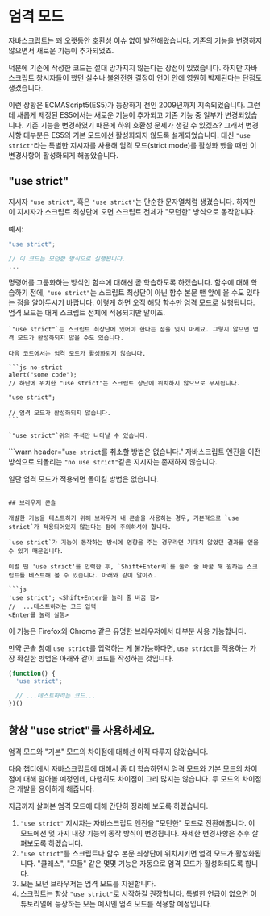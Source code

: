 # 엄격 모드

자바스크립트는 꽤 오랫동안 호환성 이슈 없이 발전해왔습니다. 기존의 기능을 변경하지 않으면서 새로운 기능이 추가되었죠.

덕분에 기존에 작성한 코드는 절대 망가지지 않는다는 장점이 있었습니다. 하지만 자바스크립트 창시자들이 했던 실수나 불완전한 결정이 언어 안에 영원히 박제된다는 단점도 생겼습니다.

이런 상황은 ECMAScript5(ES5)가 등장하기 전인 2009년까지 지속되었습니다. 그런데 새롭게 제정된 ES5에서는 새로운 기능이 추가되고 기존 기능 중 일부가 변경되었습니다. 기존 기능을 변경하였기 때문에 하위 호환성 문제가 생길 수 있겠죠? 그래서 변경사항 대부분은 ES5의 기본 모드에선 활성화되지 않도록 설계되었습니다. 대신 `"use strict"`라는 특별한 지시자를 사용해 엄격 모드(strict mode)를 활성화 했을 때만 이 변경사항이 활성화되게 해놓았습니다.

## "use strict"

지시자 `"use strict"`, 혹은 `'use strict'`는 단순한 문자열처럼 생겼습니다. 하지만 이 지시자가 스크립트 최상단에 오면 스크립트 전체가 "모던한" 방식으로 동작합니다.

예시:

```js
"use strict";

// 이 코드는 모던한 방식으로 실행됩니다.
...
```

명령어를 그룹화하는 방식인 함수에 대해선 곧 학습하도록 하겠습니다. 함수에 대해 학습하기 전에, `"use strict"`는 스크립트 최상단이 아닌 함수 본문 맨 앞에 올 수도 있다는 점을 알아두시기 바랍니다. 이렇게 하면 오직 해당 함수만 엄격 모드로 실행됩니다. 엄격 모드는 대게 스크립트 전체에 적용되지만 말이죠.


````warn header="\"use strict\"는 반드시 최상단에 위치시키세요."
`"use strict"`는 스크립트 최상단에 있어야 한다는 점을 잊지 마세요. 그렇지 않으면 엄격 모드가 활성화되지 않을 수도 있습니다.

다음 코드에서는 엄격 모드가 활성화되지 않습니다.

```js no-strict
alert("some code");
// 하단에 위치한 "use strict"는 스크립트 상단에 위치하지 않으므로 무시됩니다.

"use strict";

// 엄격 모드가 활성화되지 않습니다.
```

`"use strict"`위의 주석만 나타날 수 있습니다.
````

```warn header="`use strict`를 취소할 방법은 없습니다."
자바스크립트 엔진을 이전 방식으로 되돌리는 `"no use strict"`같은 지시자는 존재하지 않습니다.

일단 엄격 모드가 적용되면 돌이킬 방법은 없습니다.
```

## 브라우저 콘솔

개발한 기능을 테스트하기 위해 브라우저 내 콘솔을 사용하는 경우, 기본적으로 `use strict`가 적용되어있지 않는다는 점에 주의하셔야 합니다. 

`use strict`가 기능이 동작하는 방식에 영향을 주는 경우라면 기대치 않았던 결과를 얻을 수 있기 때문입니다.

이럴 땐 'use strict'를 입력한 후, `Shift+Enter키`를 눌러 줄 바꿈 해 원하는 스크립트를 테스트해 볼 수 있습니다. 아래와 같이 말이죠.

```js
'use strict'; <Shift+Enter를 눌러 줄 바꿈 함>
//  ...테스트하려는 코드 입력
<Enter를 눌러 실행>
```

이 기능은 Firefox와 Chrome 같은 유명한 브라우저에서 대부분 사용 가능합니다.

만약 콘솔 창에 `use strict`를 입력하는 게 불가능하다면, `use strict`를 적용하는 가장 확실한 방법은 아래와 같이 코드를 작성하는 것입니다.

```js
(function() {
  'use strict';

  // ...테스트하려는 코드...
})()
```

## 항상 "use strict"를 사용하세요.

엄격 모드와 "기본" 모드의 차이점에 대해선 아직 다루지 않았습니다.

다음 챕터에서 자바스크립트에 대해서 좀 더 학습하면서 엄격 모드와 기본 모드의 차이점에 대해 알아볼 예정인데, 다행히도 차이점이 그리 많지는 않습니다. 두 모드의 차이점은 개발을 용이하게 해줍니다. 

지금까지 살펴본 엄격 모드에 대해 간단히 정리해 보도록 하겠습니다.

1. `"use strict"` 지시자는 자바스크립트 엔진을 "모던한" 모드로 전환해줍니다. 이 모드에선 몇 가지 내장 기능의 동작 방식이 변경됩니다. 자세한 변경사항은 추후 살펴보도록 하겠습니다.
2. `"use strict"`를 스크립트나 함수 본문 최상단에 위치시키면 엄격 모드가 활성화됩니다. "클래스", "모듈" 같은 몇몇 기능은 자동으로 엄격 모드가 활성화되도록 합니다.
3. 모든 모던 브라우저는 엄격 모드를 지원합니다.
4. 스크립트는 항상 `"use strict"`로 시작하길 권장합니다. 특별한 언급이 없으면 이 튜토리얼에 등장하는 모든 예시엔 엄격 모드를 적용할 예정입니다.